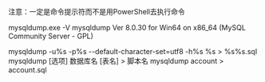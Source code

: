 注意：一定是命令提示符而不是用PowerShell去执行命令

mysqldump.exe -V
mysqldump  Ver 8.0.30 for Win64 on x86_64 (MySQL Community Server - GPL)

mysqldump -u%s -p%s --default-character-set=utf8 -h%s  %s > %s%s.sql
mysqldump [选项] 数据库名 [表名] > 脚本名
mysqldump account > account.sql
